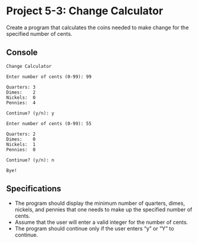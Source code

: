 # Project 5-3: Change Calculator
Create a program that calculates the coins needed to make change for the specified number of cents.
## Console
```
Change Calculator

Enter number of cents (0-99): 99

Quarters: 3
Dimes:    2
Nickels:  0
Pennies:  4

Continue? (y/n): y

Enter number of cents (0-99): 55

Quarters: 2
Dimes:    0
Nickels:  1
Pennies:  0

Continue? (y/n): n

Bye!
```
## Specifications
- The program should display the minimum number of quarters, dimes, nickels, and pennies that one needs to make up the specified number of cents.
- Assume that the user will enter a valid integer for the number of cents.
- The program should continue only if the user enters “y” or “Y” to continue.